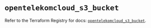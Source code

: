 # `opentelekomcloud_s3_bucket`

Refer to the Terraform Registry for docs: [`opentelekomcloud_s3_bucket`](https://registry.terraform.io/providers/opentelekomcloud/opentelekomcloud/1.36.0/docs/resources/s3_bucket).
